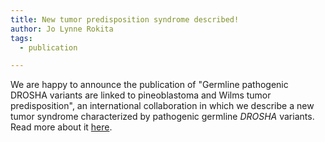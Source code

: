 ```yaml
---
title: New tumor predisposition syndrome described! 
author: Jo Lynne Rokita
tags:
  - publication

---
```


We are happy to announce the publication of "Germline pathogenic DROSHA variants are linked to pineoblastoma and Wilms tumor predisposition", an international collaboration in which we describe a new tumor syndrome characterized by pathogenic germline _DROSHA_ variants. Read more about it [here](https://pubmed.ncbi.nlm.nih.gov/39992227/). 


